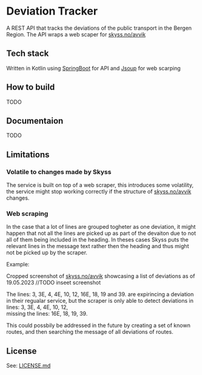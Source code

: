 # Deviation Tracker

A REST API that tracks the deviations of the public transport in the Bergen Region.
The API wraps a web scaper for [skyss.no/avvik](https://www.skyss.no/avvik/)

## Tech stack

Written in Kotlin using [SpringBoot](https://spring.io/projects/spring-boot) for API and [Jsoup](https://github.com/jhy/jsoup) for web scarping


## How to build
TODO

## Documentaion
TODO


## Limitations


### Volatile to changes made by Skyss
The service is built on top of a web scraper, this introduces some volatility, the service might stop working correctly if the structure of [skyss.no/avvik](https://www.skyss.no/avvik/) changes.

### Web scraping
In the case that a lot of lines are grouped togheter as one deviation, it might happen that not all the lines are picked up as part of the devaiton due to not all of them being included in the heading. In theses cases Skyss puts the relevant lines in the message text rather then the heading and thus might not be picked up by the scraper.

Example:

Cropped screenshot of [skyss.no/avvik](https://www.skyss.no/avvik/) showcasing a list of deviations as of 19.05.2023
//TODO inseet screenshot


The lines: 3, 3E, 4, 4E, 10, 12, 16E, 18, 19 and 39.
are expirincing a deviation in their regualar service, but the scraper is only able to detect deviations in lines: 
3, 3E, 4, 4E, 10, 12,  
missing the lines: 
16E, 18, 19, 39.

This could possbily be addressed in the future by creating a set of known routes, and then searching the message of all deviations of routes.

## License
See: [LICENSE.md](LICENSE.md)
